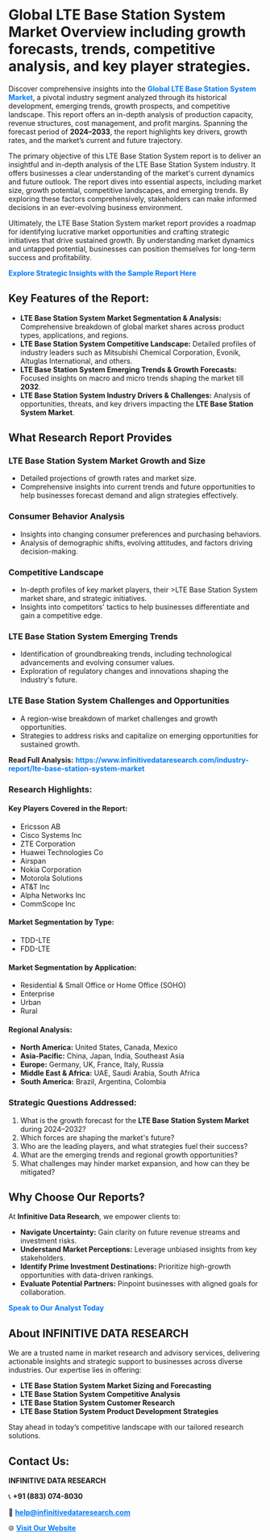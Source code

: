 <h1>Global LTE Base Station System Market Overview including growth forecasts, trends, competitive analysis, and key player strategies.</h1>
<p>
Discover comprehensive insights into the 
<a href="https://www.infinitivedataresearch.com/industry-report/lte-base-station-system-market" rel="dofollow" style="color: #007BFF; text-decoration: none;"><strong>Global LTE Base Station System Market</strong></a>, a pivotal industry segment analyzed through its historical development, emerging trends, growth prospects, and competitive landscape. This report offers an in-depth analysis of production capacity, revenue structures, cost management, and profit margins. Spanning the forecast period of <strong>2024–2033</strong>, the report highlights key drivers, growth rates, and the market’s current and future trajectory.
</p>
<p>
The primary objective of this LTE Base Station System report is to deliver an insightful and in-depth analysis of the LTE Base Station System industry. It offers businesses a clear understanding of the market's current dynamics and future outlook. The report dives into essential aspects, including market size, growth potential, competitive landscapes, and emerging trends. By exploring these factors comprehensively, stakeholders can make informed decisions in an ever-evolving business environment.
</p>
<p>
Ultimately, the LTE Base Station System market report provides a roadmap for identifying lucrative market opportunities and crafting strategic initiatives that drive sustained growth. By understanding market dynamics and untapped potential, businesses can position themselves for long-term success and profitability.
</p>
<p>
<a href="https://www.infinitivedataresearch.com/request-sample/reportId=107094" style="color: #007BFF; text-decoration: none;"><strong>Explore Strategic Insights with the Sample Report Here</strong></a>
</p>

<h2>Key Features of the Report:</h2>
<ul>
<li><strong>LTE Base Station System Market Segmentation & Analysis:</strong> Comprehensive breakdown of global market shares across product types, applications, and regions.</li>
<li><strong>LTE Base Station System Competitive Landscape:</strong> Detailed profiles of industry leaders such as Mitsubishi Chemical Corporation, Evonik, Altuglas International, and others.</li>
<li><strong>LTE Base Station System Emerging Trends & Growth Forecasts:</strong> Focused insights on macro and micro trends shaping the market till <strong>2032</strong>.</li>
<li><strong>LTE Base Station System Industry Drivers & Challenges:</strong> Analysis of opportunities, threats, and key drivers impacting the <strong>LTE Base Station System Market</strong>.</li>
</ul>

<h2>What Research Report Provides</h2>
<h3>LTE Base Station System Market Growth and Size</h3>
<ul>
<li>Detailed projections of growth rates and market size.</li>
<li>Comprehensive insights into current trends and future opportunities to help businesses forecast demand and align strategies effectively.</li>
</ul>

<h3>Consumer Behavior Analysis</h3>
<ul>
<li>Insights into changing consumer preferences and purchasing behaviors.</li>
<li>Analysis of demographic shifts, evolving attitudes, and factors driving decision-making.</li>
</ul>

<h3>Competitive Landscape</h3>
<ul>
<li>In-depth profiles of key market players, their >LTE Base Station System market share, and strategic initiatives.</li>
<li>Insights into competitors' tactics to help businesses differentiate and gain a competitive edge.</li>
</ul>

<h3>LTE Base Station System Emerging Trends</h3>
<ul>
<li>Identification of groundbreaking trends, including technological advancements and evolving consumer values.</li>
<li>Exploration of regulatory changes and innovations shaping the industry's future.</li>
</ul>

<h3>LTE Base Station System Challenges and Opportunities</h3>
<ul>
<li>A region-wise breakdown of market challenges and growth opportunities.</li>
<li>Strategies to address risks and capitalize on emerging opportunities for sustained growth.</li>
</ul>
<p><strong>Read Full Analysis:</strong> <a href="https://www.infinitivedataresearch.com/industry-report/lte-base-station-system-market" rel="dofollow" style="color: #007BFF; text-decoration: none;"><strong>https://www.infinitivedataresearch.com/industry-report/lte-base-station-system-market</strong></a></p>
<h3>Research Highlights:</h3>
<h4>Key Players Covered in the Report:</h4>
<ul><li>Ericsson AB</li><li>Cisco Systems Inc</li><li>ZTE Corporation</li><li>Huawei Technologies Co</li><li>Airspan</li><li>Nokia Corporation</li><li>Motorola Solutions</li><li>AT&amp;T Inc</li><li>Alpha Networks Inc</li><li>CommScope Inc</li></ul>
<h4>Market Segmentation by Type:</h4>
<ul><li>TDD-LTE</li><li>FDD-LTE</li></ul>
<h4>Market Segmentation by Application:</h4>
<ul><li>Residential &amp; Small Office or Home Office (SOHO)</li><li>Enterprise</li><li>Urban</li><li>Rural</li></ul>

<h4>Regional Analysis:</h4>
<ul>
<li><strong>North America:</strong> United States, Canada, Mexico</li>
<li><strong>Asia-Pacific:</strong> China, Japan, India, Southeast Asia</li>
<li><strong>Europe:</strong> Germany, UK, France, Italy, Russia</li>
<li><strong>Middle East & Africa:</strong> UAE, Saudi Arabia, South Africa</li>
<li><strong>South America:</strong> Brazil, Argentina, Colombia</li>
</ul>

<h3>Strategic Questions Addressed:</h3>
<ol>
<li>What is the growth forecast for the <strong>LTE Base Station System Market</strong> during 2024–2032?</li>
<li>Which forces are shaping the market's future?</li>
<li>Who are the leading players, and what strategies fuel their success?</li>
<li>What are the emerging trends and regional growth opportunities?</li>
<li>What challenges may hinder market expansion, and how can they be mitigated?</li>
</ol>

<h2>Why Choose Our Reports?</h2>
<p>At <strong>Infinitive Data Research</strong>, we empower clients to:</p>
<ul>
<li><strong>Navigate Uncertainty:</strong> Gain clarity on future revenue streams and investment risks.</li>
<li><strong>Understand Market Perceptions:</strong> Leverage unbiased insights from key stakeholders.</li>
<li><strong>Identify Prime Investment Destinations:</strong> Prioritize high-growth opportunities with data-driven rankings.</li>
<li><strong>Evaluate Potential Partners:</strong> Pinpoint businesses with aligned goals for collaboration.</li>
</ul>
<p><a href="https://www.infinitivedataresearch.com/industry-report/lte-base-station-system-market" rel="dofollow" style="color: #007BFF; text-decoration: none;"><strong>Speak to Our Analyst Today</strong></a></p>

<h2>About INFINITIVE DATA RESEARCH</h2>
<p>We are a trusted name in market research and advisory services, delivering actionable insights and strategic support to businesses across diverse industries. Our expertise lies in offering:</p>
<ul>
<li><strong>LTE Base Station System Market Sizing and Forecasting</strong></li>
<li><strong>LTE Base Station System Competitive Analysis</strong></li>
<li><strong>LTE Base Station System Customer Research</strong></li>
<li><strong>LTE Base Station System Product Development Strategies</strong></li>
</ul>
<p>Stay ahead in today’s competitive landscape with our tailored research solutions.</p>

<h2>Contact Us:</h2>
<p><strong>INFINITIVE DATA RESEARCH</strong></p>
<p>📞 <strong>+91 (883) 074-8030</strong></p>
<p>📧 <strong><a href="mailto:help@infinitivedataresearch.com" style="color: #007BFF;">help@infinitivedataresearch.com</a></strong></p>
<p>🌐 <strong><a href="https://www.infinitivedataresearch.com" rel="dofollow" style="color: #007BFF;">Visit Our Website</a></strong></p>